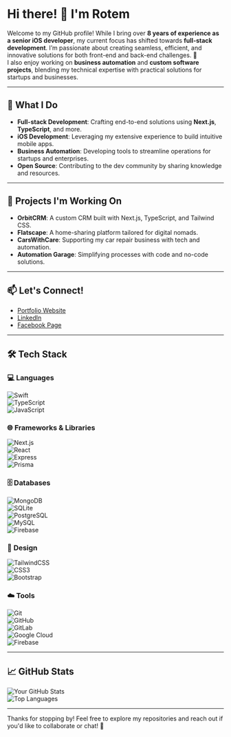 # Hi there! 👋 I'm Rotem

Welcome to my GitHub profile! While I bring over **8 years of experience as a senior iOS developer**, my current focus has shifted towards **full-stack development**. I’m passionate about creating seamless, efficient, and innovative solutions for both front-end and back-end challenges. 🚀  
I also enjoy working on **business automation** and **custom software projects**, blending my technical expertise with practical solutions for startups and businesses.  

---

## 🔧 What I Do

- **Full-stack Development**: Crafting end-to-end solutions using **Next.js**, **TypeScript**, and more.  
- **iOS Development**: Leveraging my extensive experience to build intuitive mobile apps.  
- **Business Automation**: Developing tools to streamline operations for startups and enterprises.  
- **Open Source**: Contributing to the dev community by sharing knowledge and resources.  

---

## 🌟 Projects I'm Working On

- **OrbitCRM**: A custom CRM built with Next.js, TypeScript, and Tailwind CSS.  
- **Flatscape**: A home-sharing platform tailored for digital nomads.  
- **CarsWithCare**: Supporting my car repair business with tech and automation.  
- **Automation Garage**: Simplifying processes with code and no-code solutions.  

---

## 📫 Let's Connect!

- [Portfolio Website](https://rotemnev.com)  
- [LinkedIn](https://www.linkedin.com/in/rotem-nevgauker-73622037/)    
- [Facebook Page](https://www.facebook.com/profile.php?id=61565730386403)  

---

## 🛠 Tech Stack

### 💻 **Languages**  
![Swift](https://img.shields.io/badge/Swift-F05138?style=flat&logo=swift&logoColor=white)  
![TypeScript](https://img.shields.io/badge/TypeScript-3178C6?style=flat&logo=typescript&logoColor=white)  
![JavaScript](https://img.shields.io/badge/JavaScript-F7DF1E?style=flat&logo=javascript&logoColor=black)  

### 🌐 **Frameworks & Libraries**  
![Next.js](https://img.shields.io/badge/Next.js-000000?style=flat&logo=next.js&logoColor=white)  
![React](https://img.shields.io/badge/React-61DAFB?style=flat&logo=react&logoColor=black)  
![Express](https://img.shields.io/badge/Express-000000?style=flat&logo=express&logoColor=white)  
![Prisma](https://img.shields.io/badge/Prisma-2D3748?style=flat&logo=prisma&logoColor=white)  

### 🗄️ **Databases**  
![MongoDB](https://img.shields.io/badge/MongoDB-47A248?style=flat&logo=mongodb&logoColor=white)  
![SQLite](https://img.shields.io/badge/SQLite-003B57?style=flat&logo=sqlite&logoColor=white)  
![PostgreSQL](https://img.shields.io/badge/PostgreSQL-336791?style=flat&logo=postgresql&logoColor=white)  
![MySQL](https://img.shields.io/badge/MySQL-4479A1?style=flat&logo=mysql&logoColor=white)  
![Firebase](https://img.shields.io/badge/Firebase-FFCA28?style=flat&logo=firebase&logoColor=black)  

### 🎨 **Design**  
![TailwindCSS](https://img.shields.io/badge/TailwindCSS-06B6D4?style=flat&logo=tailwindcss&logoColor=white)  
![CSS3](https://img.shields.io/badge/CSS3-1572B6?style=flat&logo=css3&logoColor=white)  
![Bootstrap](https://img.shields.io/badge/Bootstrap-7952B3?style=flat&logo=bootstrap&logoColor=white)  

### ☁️ **Tools**  
![Git](https://img.shields.io/badge/Git-F05032?style=flat&logo=git&logoColor=white)  
![GitHub](https://img.shields.io/badge/GitHub-181717?style=flat&logo=github&logoColor=white)  
![GitLab](https://img.shields.io/badge/GitLab-FC6D26?style=flat&logo=gitlab&logoColor=white)  
![Google Cloud](https://img.shields.io/badge/Google%20Cloud-4285F4?style=flat&logo=googlecloud&logoColor=white)  
![Firebase](https://img.shields.io/badge/Firebase-FFCA28?style=flat&logo=firebase&logoColor=black)
  
---

## 📈 GitHub Stats

![Your GitHub Stats](https://github-readme-stats.vercel.app/api?username=nevgauker&show_icons=true&hide=stars&theme=radical)  
![Top Languages](https://github-readme-stats.vercel.app/api/top-langs/?username=nevgauker&layout=compact&theme=radical)  

---

Thanks for stopping by! Feel free to explore my repositories and reach out if you'd like to collaborate or chat! 🚀
